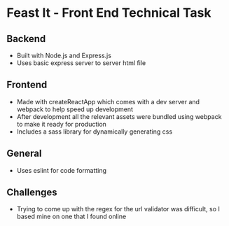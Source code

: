 # Feast It - Front End Technical Task

## Backend
- Built with Node.js and Express.js
- Uses basic express server to server html file

## Frontend
- Made with createReactApp which comes with a dev server and webpack to help speed up development
- After development all the relevant assets were bundled using webpack to make it ready for production
- Includes a sass library for dynamically generating css

## General
- Uses eslint for code formatting

## Challenges
- Trying to come up with the regex for the url validator was difficult, so I based mine on one that I found online